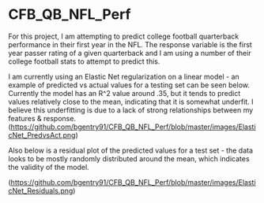 # CFB_QB_NFL_Perf
For this project, I am attempting to predict college football quarterback performance in their first year in the NFL. The response variable is the first year passer rating of a given quarterback and I am using a number of their college football stats to attempt to predict this.

I am currently using an Elastic Net regularization on a linear model - an example of predicted vs actual values for a testing set can be seen below. Currently the model has an R^2 value around .35, but it tends to predict values relatively close to the mean, indicating that it is somewhat underfit. I believe this underfitting is due to a lack of strong relationships between my features & response.
(https://github.com/bgentry91/CFB_QB_NFL_Perf/blob/master/images/ElasticNet_PredvsAct.png)

Also below is a residual plot of the predicted values for a test set - the data looks to be mostly randomly distributed around the mean, which indicates the validity of the model.

(https://github.com/bgentry91/CFB_QB_NFL_Perf/blob/master/images/ElasticNet_Residuals.png)
